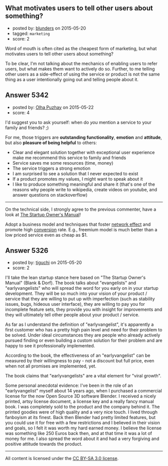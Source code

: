 ## What motivates users to tell other users about something?

- posted by: [blunders](https://stackexchange.com/users/216182/blunders) on 2015-05-20
- tagged: `marketing`
- score: 2

<p>Word of mouth is often cited as the cheapest form of marketing, but what motivates users to tell other users about something?</p>

<p>To be clear, I'm not talking about the mechanics of enabling users to refer users, but what makes them want to actively do so. Further, to me telling other users as a side-effect of using the service or product is not the same thing as a user intentionally going out and telling people about it.</p>



## Answer 5342

- posted by: [Olha Puzhay](https://stackexchange.com/users/1161515/olha-puzhay) on 2015-05-22
- score: 4

<p>I'd suggest you to ask yourself: when do <em>you</em>  mention a service to your family and friends? ;)</p>

<p>For me, those triggers are <strong>outstanding functionality</strong>, <strong>emotion</strong> and <strong>attitude</strong>, but also <strong>pleasure of being helpful</strong> to others:</p>

<ul>
<li>Clear and elegant solution together with exceptional user experience make me recommend this service to family and friends</li>
<li>Service saves me some resources (time, money)</li>
<li>The service triggers a strong emotion</li>
<li>I am surprised to see a solution that I never expected to exist</li>
<li>If a product promotes my values, I might want to speak about it</li>
<li>I like to produce something meaningful and share it (that's one of the reasons why people write to wikipedia, create videos on youtube, and answer questions on stackoverflow)</li>
</ul>

<hr>

<p>On the technical side, I strongly agree to the previous commenter, have a look at <a href="http://rads.stackoverflow.com/amzn/click/0984999302" rel="nofollow">The Startup Owner's Manual</a>!</p>

<p>Adopt a business model and techniques that foster <a href="https://en.wikipedia.org/wiki/Network_effect" rel="nofollow">network effect</a> and promote high <a href="https://en.wikipedia.org/wiki/Conversion_marketing" rel="nofollow">conversion</a> rate. E.g., freemium model is much better than a low priced service even as cheap as $1.</p>



## Answer 5326

- posted by: [tiguchi](https://stackexchange.com/users/1590158/tiguchi) on 2015-05-20
- score: 2

<p>I'll take the lean startup stance here based on "The Startup Owner's Manual" (Blank &amp; Dorf). The book talks about "evangelists" and "earlyvangelists" who will spread the word for you early on in your startup development. They will be so much into your vision of your product / service that they are willing to put up with imperfection (such as stability issues, bugs, hideous user interface), they are willing to pay you for incomplete feature sets, they provide you with insight for improvements and they will ultimately tell other people about your product / service.</p>

<p>As far as I understand the definition of "earlyvangelist", it's apparently a first customer who has a pretty high pain level and need for their problem to be solved. Under ideal circumstances they are people who already actively pursued finding or even building a custom solution for their problem and are happy to see it professionally implemented.</p>

<p>According to the book, the effectiveness of an "earlyvangelist" can be measured by their willingness to pay - not a discount but full price, even when not all promises are implemented, yet.</p>

<p>The book claims that "earlyvangelists" are a vital element for "viral growth".</p>

<p>Some personal anecdotal evidence: I've been in the role of an "earlyvangelist" myself about 14 years ago, when I purchased a commercial license for the now Open Source 3D software Blender. I received a nicely printed, artsy license document, a license key and a really fancy manual book. I was completely sold to the product and the company behind it. The printed goodies were of high quality and a very nice touch. I lived through fanboyism at its finest. Back then Blender had pretty limited features, but you could use it for free with a few restrictions and I believed in their vision and goals, so I felt it was worth my hard earned money. I believe the license was something like 250 Euros back then, and at that time it was a lot of money for me. I also spread the word about it and had a very forgiving and positive attitude towards the product.</p>




---

All content is licensed under the [CC BY-SA 3.0 license](https://creativecommons.org/licenses/by-sa/3.0/).
